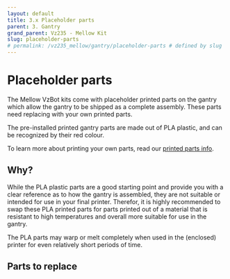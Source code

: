 ```yaml
---
layout: default
title: 3.x Placeholder parts
parent: 3. Gantry
grand_parent: Vz235 - Mellow Kit
slug: placeholder-parts
# permalink: /vz235_mellow/gantry/placeholder-parts # defined by slug
---
```


# Placeholder parts

The Mellow VzBot kits come with placeholder printed parts on the gantry which allow the gantry to be shipped as a complete assembly. These parts need replacing with your own printed parts.

The pre-installed printed gantry parts are made out of PLA plastic, and can be recognized by their red colour.

To learn more about printing your own parts, read our [printed parts info](/general/misc-info/print-settings/).

## Why?

While the PLA plastic parts are a good starting point and provide you with a clear reference as to how the gantry is assembled, they are not suitable or intended for use in your final printer. Therefor, it is highly recommended to swap these PLA printed parts for parts printed out of a material that is resistant to high temperatures and overall more suitable for use in the gantry.

The PLA parts may warp or melt completely when used in the (enclosed) printer for even relatively short periods of time.

## Parts to replace

<!-- Insert list of parts to replace -->